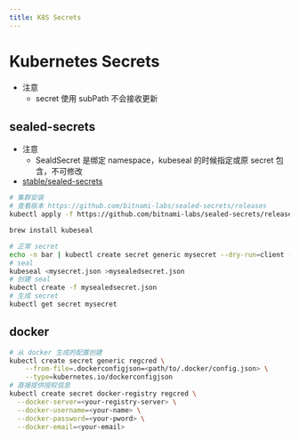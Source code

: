 ```yaml
---
title: K8S Secrets
---
```


# Kubernetes Secrets

* 注意
  * secret 使用 subPath 不会接收更新

## sealed-secrets
* 注意
  * SealdSecret 是绑定 namespace，kubeseal 的时候指定或原 secret 包含，不可修改
* [stable/sealed-secrets](https://github.com/helm/charts/tree/master/stable/sealed-secrets)

```bash
# 集群安装
# 查看版本 https://github.com/bitnami-labs/sealed-secrets/releases
kubectl apply -f https://github.com/bitnami-labs/sealed-secrets/releases/download/v0.13.1/controller.yaml

brew install kubeseal

# 正常 secret
echo -n bar | kubectl create secret generic mysecret --dry-run=client --from-file=foo=/dev/stdin -o json >mysecret.json
# seal
kubeseal <mysecret.json >mysealedsecret.json
# 创建 seal
kubectl create -f mysealedsecret.json
# 生成 secret
kubectl get secret mysecret
```

## docker

```bash
# 从 docker 生成的配置创建
kubectl create secret generic regcred \
    --from-file=.dockerconfigjson=<path/to/.docker/config.json> \
    --type=kubernetes.io/dockerconfigjson
# 直接提供授权信息
kubectl create secret docker-registry regcred \
  --docker-server=<your-registry-server> \
  --docker-username=<your-name> \
  --docker-password=<your-pword> \
  --docker-email=<your-email>
```
